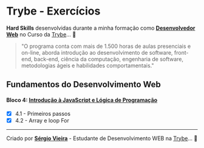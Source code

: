 
# Trybe - Exercícios

__Hard Skills__ desenvolvidas durante a minha formação como __[Desenvolvedor Web](https://www.linkedin.com/in/sergiovieirawebb/)__ no Curso da [Trybe](https://www.betrybe.com/)... :rocket:

>"O programa conta com mais de 1.500 horas de aulas presenciais e on-line, aborda introdução ao desenvolvimento de software, front-end, back-end, ciência da computação, engenharia de software, metodologias ágeis e habilidades comportamentais."

## Fundamentos do Desenvolvimento Web

#### Bloco 4: [Introdução à JavaScript e Lógica de Programação]()

- [x] 4.1 - Primeiros passos
- [x] 4.2 - Array e loop For

---

Criado por __[Sérgio Vieira](https://www.linkedin.com/in/sergiovieirawebb/)__ - Estudante de Desenvolvimento WEB na [Trybe](https://www.betrybe.com/)... :rocket:
